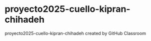 # proyecto2025-cuello-kipran-chihadeh
proyecto2025-cuello-kipran-chihadeh created by GitHub Classroom
